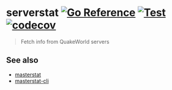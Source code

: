 # serverstat [![Go Reference](https://pkg.go.dev/badge/github.com/vikpe/serverstat.svg)](https://pkg.go.dev/github.com/vikpe/serverstat) [![Test](https://github.com/vikpe/serverstat/actions/workflows/test.yml/badge.svg?branch=main)](https://github.com/vikpe/serverstat/actions/workflows/test.yml) [![codecov](https://codecov.io/gh/vikpe/serverstat/branch/main/graph/badge.svg)](https://codecov.io/gh/vikpe/serverstat)

> Fetch info from QuakeWorld servers

## See also

* [masterstat](https://github.com/vikpe/masterstat)
* [masterstat-cli](https://github.com/vikpe/masterstat-cli)
